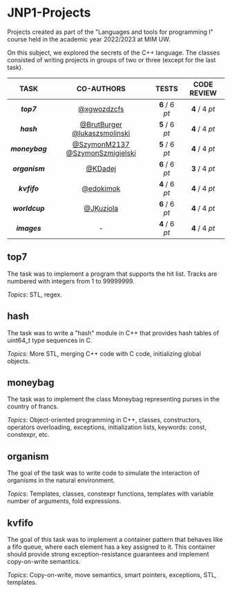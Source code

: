 # JNP1-Projects
Projects created as part of the "Languages and tools for programming I" course held in the academic year 2022/2023 at MIM UW.

On this subject, we explored the secrets of the C++ language. The classes consisted of writing projects in groups of two or three (except for the last task).

| TASK           | CO-AUTHORS                                   | TESTS          | CODE REVIEW    |
| :------------: | :------------------------------------------: | :------------: | :------------: |
| **_top7_**     | [@xgwozdzcfs](https://github.com/xgwozdzcfs) | **6** / 6 _pt_ | **4** / 4 _pt_ |
| **_hash_**     | [@BrutBurger](https://github.com/BrutBurger)   [@lukaszsmolinski](https://github.com/lukaszsmolinski)     | **5** / 6 _pt_ | **4** / 4 _pt_ |
| **_moneybag_** | [@SzymonM2137](https://github.com/SzymonM2137) [@SzymonSzmigielski](https://github.com/SzymonSzmigielski) | **5** / 6 _pt_ | **4** / 4 _pt_ |
| **_organism_** | [@KDadej](https://github.com/KDadej)         | **6** / 6 _pt_ | **3** / 4 _pt_ |
| **_kvfifo_**   | [@edokimok](https://github.com/edokimok)     | **4** / 6 _pt_ | **4** / 4 _pt_ |
| **_worldcup_** | [@JKuziola](https://github.com/JKuziola)     | **6** / 6 _pt_ | **4** / 4 _pt_ |
| **_images_**   | -                                            | **4** / 6 _pt_ | **4** / 4 _pt_ |

## top7
The task was to implement a program that supports the hit list. Tracks are 
numbered with integers from 1 to 99999999.

_Topics_: STL, regex.

## hash

The task was to write a "hash" module in C++ that provides hash tables of 
uint64_t type sequences in C.

_Topics_: More STL, merging C++ code with C code, initializing global objects.

## moneybag

The task was to implement the class Moneybag representing purses in the country 
of francs.

_Topics_: Object-oriented programming in C++, classes, constructors, operators 
overloading, exceptions, initialization lists, keywords: const, constexpr, etc.

## organism

The goal of the task was to write code to simulate the interaction of organisms 
in the natural environment.

_Topics_: Templates, classes, constexpr functions, templates with variable 
number of arguments, fold expressions.

## kvfifo

The goal of this task was to implement a container pattern that behaves like a 
fifo queue, where each element has a key assigned to it. This container should 
provide strong exception-resistance guarantees and implement copy-on-write 
semantics.

_Topics_: Copy-on-write, move semantics, smart pointers, exceptions, STL, 
templates.
